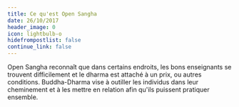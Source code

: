 ```yaml
---
title: Ce qu'est Open Sangha
date: 26/10/2017
header_image: 0
icon: lightbulb-o
hidefrompostlist: false
continue_link: false
---
```

Open Sangha reconnaît que dans certains endroits, les bons enseignants se trouvent difficilement et le dharma est attaché à un prix, ou autres conditions. Buddha-Dharma vise à outiller les individus dans leur cheminement et à les mettre en relation afin qu'ils puissent pratiquer ensemble.